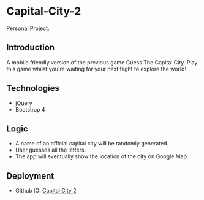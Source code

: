 # Capital-City-2
Personal Project. 

## Introduction
A mobile friendly version of the previous game Guess The Capital City. Play this game whilst you're waiting for your next flight to explore the world!

## Technologies
* jQuery
* Bootstrap 4

## Logic
* A name of an official capital city will be randomly generated.
* User guesses all the letters.
* The app will eventually show the location of the city on Google Map.

## Deployment
* Github IO: [Capital City 2](https://nguyendviet.github.io/Capital-City-2/)
